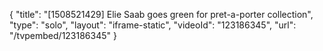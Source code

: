 {
    "title": "[1508521429] Elie Saab goes green for pret-a-porter collection",
    "type": "solo",
    "layout": "iframe-static",
    "videoId": "123186345",
    "url": "\/tvpembed\/123186345"
}